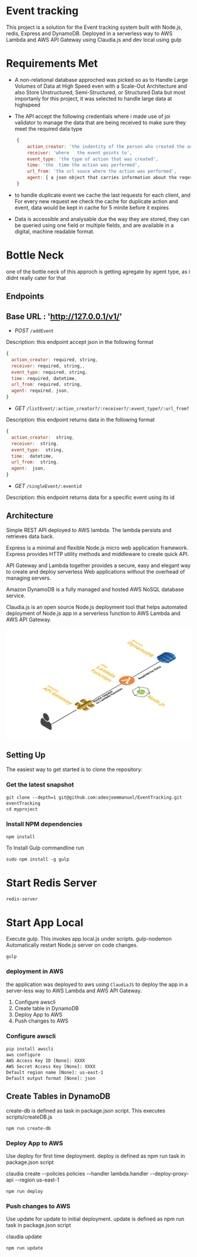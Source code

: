 Event tracking
==============

This project is a solution for the Event tracking system built with Node.js, redis, Express and DynamoDB. Deployed in a serverless way to AWS Lambda and AWS API Gateway using Claudia.js and dev local using gulp


Requirements Met
===============

- A non-relational database approched was picked so as to Handle Large Volumes of Data at High Speed  even with a Scale-Out Architecture
and also Store Unstructured, Semi-Structured, or Structured Data but most importanly for this project, it was selected to handle large data at highspeed

- The API accept the following credentials where i made use of joi validator to manage the data that are being received  to make sure they meet the required data type

```js
	{
		action_creator: 'the indentity of the person who created the action can be userid',
		receiver: 'where   the event points to',
		event_type: 'the type of action that was created',
		time: 'the  time the action was performed',
		url_from: 'the url souce where the action was performed',
		agent: { a json object that carries information about the reqest, eg browser type, device type, ipaddress }
	}

```
- to handle duplicate  event we cache the last requests for each client, and For every new request we check the cache for duplicate  action and event, data would be  kept in cache for 5 minite before it expires

- Data is accessible and analysable due the way they are stored, they can be queried using one field or multiple fields, and are available in a digital, machine readable format.


Bottle Neck
===============

one of the bottle neck of this approch is getting agregate by agent type, as i didnt really cater for  that 



Endpoints
-----------

## Base URL : 'http://127.0.0.1/v1/'

- *POST* `/addEvent`

Description: this endpoint accept json in the following format

```js
{
  action_creator: required, string,
  receiver: required, string,,
  event_type: required, string,
  time: required, datetime,
  url_from: required, string,
  agent: required, json,
}
```

- *GET* `/listEvent/:action_creator?/:receiver?/:event_type?/:url_from?`

Description: this endpoint returns data in the following format

```js
{
  action_creator:  string,
  receiver:  string,
  event_type:  string,
  time:  datetime,
  url_from:  string,
  agent:  json,
}
```

- *GET* `/singleEvent/:eventid`

Description: this endpoint returns data for a specific event using its id

Architecture
------------

Simple REST API deployed to AWS lambda. The lambda persists and retrieves  data back.

Express is a minimal and flexible Node.js micro web application framework. Express provides HTTP utility methods and middleware to create quick API.

API Gateway and Lambda together provides a secure, easy and elegant way to create and deploy serverless Web applications without the overhead of managing servers.

Amazon DynamoDB is a fully managed and hosted AWS NoSQL database service.

Claudia.js is an open source Node.js deployment tool that helps automated deployment of Node.js app in a serverless function to AWS Lambda and AWS API Gateway.

![Architecture - Adeojo Emmanuel ](documents/Architecture.png)

Setting Up
-----------

The easiest way to get started is to clone the repository:

### Get the latest snapshot

```shell
git clone --depth=1 git@github.com:adeojoemmanuel/EventTracking.git eventTracking
cd myproject
```

### Install NPM dependencies

```shell
npm install
```

To Install Gulp commandline run

```shell
sudo npm install -g gulp
```

Start Redis Server
===============

```
redis-server
```



Start App Local
===============

Execute gulp. This invokes app.local.js under scripts. gulp-nodemon Automatically restart Node.js server on code changes.

```
gulp
```

### deployment in AWS

the application was deployed to aws using `ClaudiaJS` to deploy the app in a server-less way to AWS Lambda and AWS API Gateway.

1.	Configure awscli
2.	Create table in DynamoDB
3.	Deploy App to AWS
4.	Push changes to AWS

### Configure awscli

```shell
pip install awscli
aws configure
AWS Access Key ID [None]: XXXX
AWS Secret Access Key [None]: XXXX
Default region name [None]: us-east-1
Default output format [None]: json
```

Create Tables in DynamoDB
-------------------------

create-db is defined as task in package.json script. This executes scripts/createDB.js

```shell
npm run create-db
```

### Deploy App to AWS

Use deploy for first time deployment. deploy is defined as npm run task in package.json script

claudia create --policies policies --handler lambda.handler --deploy-proxy-api --region us-east-1

```shell
npm run deploy
```

### Push changes to AWS

Use update for update to initial deployment. update is defined as npm run task in package.json script

claudia update

```shell
npm run update
```


